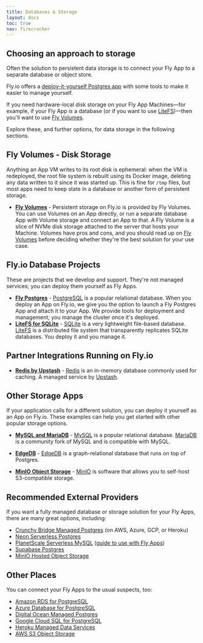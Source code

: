 ```yaml
---
title: Databases & Storage
layout: docs
toc: true
nav: firecracker
---
```


## Choosing an approach to storage

Often the solution to persistent data storage is to connect your Fly App to a separate database or object store.

Fly.io offers a [deploy-it-yourself Postgres app](/docs/postgres/) with some tools to make it easier to manage yourself.

If you need hardware-local disk storage on your Fly App Machines&mdash;for example, if your Fly App _is_ a database (or if you want to use [LiteFS](/docs/litefs))&mdash;then you'll want to use [Fly Volumes](/docs/reference/volumes/).

Explore these, and further options, for data storage in the following sections.

## Fly Volumes - Disk Storage

Anything an App VM writes to its root disk is ephemeral: when the VM is redeployed, the root file system is rebuilt using its Docker image, deleting any data written to it since it was started up. This is fine for `/tmp` files, but most apps need to keep state in a database or another form of persistent storage.

- **[Fly Volumes](/docs/reference/volumes/)** - Persistent storage on Fly.io is provided by Fly Volumes. You can use Volumes on an App directly, or run a separate database App with Volume storage and connect an App to that. A Fly Volume is a slice of NVMe disk storage attached to the server that hosts your Machine. Volumes have pros and cons, and you should read up on [Fly Volumes](/docs/reference/volumes/) before deciding whether they're the best solution for your use case.

## Fly.io Database Projects

These are projects that we develop and support. They're not managed services; you can deploy them yourself as Fly Apps.

- **[Fly Postgres](/docs/postgres/)** - [PostgreSQL](https://www.postgresql.org/) is a popular relational database. When you deploy an App on Fly.io, we give you the option to launch a Fly Postgres App and attach it to your App. We provide tools for deployment and management; you manage the cluster once it's deployed.
- **[LiteFS for SQLite](/docs/litefs/)** - [SQLite](https://www.sqlite.org/index.html) is a very lightweight file-based database. [LiteFS](/docs/litefs/) is a distributed file system that transparently replicates SQLite databases. You deploy it and you manage it.

## Partner Integrations Running on Fly.io

- **[Redis by Upstash](/docs/reference/redis/)** - [Redis](https://redis.io/) is an in-memory database commonly used for caching. A managed service by [Upstash](https://upstash.com/).

## Other Storage Apps

If your application calls for a different solution, you can deploy it yourself as an App on Fly.io. These examples can help you get started with other popular storage options.

- **[MySQL and MariaDB](/docs/app-guides/mysql-on-fly/)** - [MySQL](https://www.mysql.com/) is a popular relational database. [MariaDB](https://mariadb.org/) is a community fork of MySQL and is compatible with MySQL. 

- **[EdgeDB](/docs/app-guides/edgedb/)** - [EdgeDB](https://www.edgedb.com/) is a graph-relational database that runs on top of Postgres.

- **[MinIO Object Storage](/docs/app-guides/minio/)** - [MinIO](https://min.io/) is software that allows you to self-host S3-compatible storage. 

## Recommended External Providers

If you want a fully managed database or storage solution for your Fly Apps, there are many great options, including:

- [Crunchy Bridge Managed Postgres](https://www.crunchydata.com/products/crunchy-bridge) (on AWS, Azure, GCP, or Heroku)
- [Neon Serverless Postgres](https://neon.tech/)
- [PlanetScale Serverless MySQL](https://planetscale.com/) ([guide to use with Fly Apps](/docs/app-guides/planetscale/))
- [Supabase Postgres](https://supabase.com/database)
- [MinIO Hosted Object Storage](https://min.io/)

## Other Places

You can connect your Fly Apps to the usual suspects, too:

- [Amazon RDS for PostgreSQL](https://aws.amazon.com/rds/postgresql/)
- [Azure Database for PostgreSQL](https://azure.microsoft.com/en-us/products/postgresql/#overview)
- [Digital Ocean Managed Postgres](https://www.digitalocean.com/products/managed-databases-postgresql)
- [Google Cloud SQL for PostgreSQL](https://cloud.google.com/sql/docs/postgres/)
- [Heroku Managed Data Services](https://www.heroku.com/managed-data-services)
- [AWS S3 Object Storage](https://aws.amazon.com/s3/)
